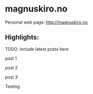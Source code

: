 magnuskiro.no
=====================

Personal web page: http://magnuskiro.no


## Highlights: 

TODO: include latest posts here

post 1

post 2

post 3

 Testing
